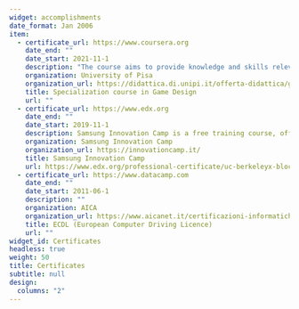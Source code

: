 ```yaml
---
widget: accomplishments
date_format: Jan 2006
item:
  - certificate_url: https://www.coursera.org
    date_end: ""
    date_start: 2021-11-1
    description: "The course aims to provide knowledge and skills relevant to the design of computer games, intended for entertainment (videogames), production activities (gamification), and artistic expression (video art), with emphasis on the technological aspects more properly related to computer science."
    organization: University of Pisa
    organization_url: https://didattica.di.unipi.it/offerta-didattica/game-design/
    title: Specialization course in Game Design
    url: ""
  - certificate_url: https://www.edx.org
    date_end: ""
    date_start: 2019-11-1
    description: Samsung Innovation Camp is a free training course, offered by Samsung in partnership with Randstad, for the growth of young talents. The course is dedicated to students and recent graduates of Italian public universities who want to increase their knowledge and the competitiveness of their professional profile.
    organization: Samsung Innovation Camp
    organization_url: https://innovationcamp.it/
    title: Samsung Innovation Camp
    url: https://www.edx.org/professional-certificate/uc-berkeleyx-blockchain-fundamentals
  - certificate_url: https://www.datacamp.com
    date_end: ""
    date_start: 2011-06-1
    description: ""
    organization: AICA
    organization_url: https://www.aicanet.it/certificazioni-informatiche
    title: ECDL (European Computer Driving Licence)
    url: ""
widget_id: Certificates
headless: true
weight: 50
title: Certificates
subtitle: null
design:
  columns: "2"
---
```

